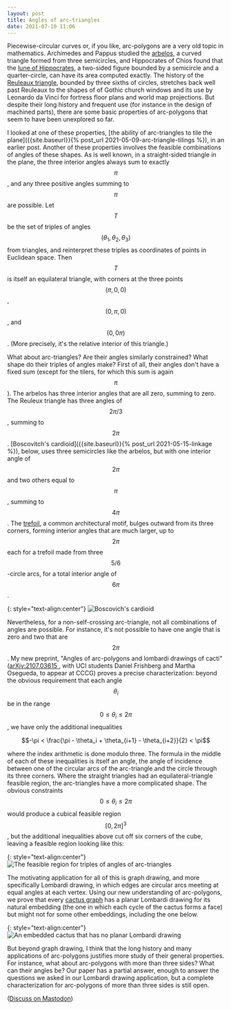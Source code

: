 ```yaml
---
layout: post
title: Angles of arc-triangles
date: 2021-07-10 11:06
---
```

Piecewise-circular curves or, if you like, arc-polygons are a very old topic in mathematics. Archimedes and Pappus studied the [arbelos](https://en.wikipedia.org/wiki/Arbelos), a curved triangle formed from three semicircles, and Hippocrates of Chios found that the [lune of Hippocrates](https://en.wikipedia.org/wiki/Lune_of_Hippocrates), a two-sided figure bounded by a semicircle and a quarter-circle, can have its area computed exactly. The history of the [Reuleaux triangle](https://en.wikipedia.org/wiki/Reuleaux_triangle), bounded by three sixths of circles, stretches back well past Reuleaux to the shapes of of Gothic church windows and its use by Leonardo da Vinci for fortress floor plans and world map projections. But despite their long history and frequent use (for instance in the design of machined parts), there are some basic properties of arc-polygons that seem to have been unexplored so far.

I looked at one of these properties, [the ability of arc-triangles to tile the plane]({{site.baseurl}}{% post_url 2021-05-09-arc-triangle-tilings %}), in an earlier post. Another of these properties involves the feasible combinations of angles of these shapes. As is well known, in a straight-sided triangle in the plane, the three interior angles always sum to exactly $$\pi$$, and any three positive angles summing to $$\pi$$ are possible. Let $$T$$ be the set of triples of angles $$(\theta_1,\theta_2,\theta_3)$$ from triangles, and reinterpret these triples as coordinates of points in Euclidean space. Then $$T$$ is itself an equilateral triangle, with corners at the three points $$(\pi,0,0)$$, $$(0,\pi,0)$$, and $$(0,0\pi)$$. (More precisely, it's the relative interior of this triangle.)

What about arc-triangles? Are their angles similarly constrained? What shape do their triples of angles make? First of all, their angles don't have a fixed sum (except for the tilers, for which this sum is again $$\pi$$). The arbelos has three interior angles that are all zero, summing to zero. The Reuleux triangle has three angles of $$2\pi/3$$, summing to $$2\pi$$. [Boscovitch's cardioid]({{site.baseurl}}{% post_url 2021-05-15-linkage %}), below, uses three semicircles like the arbelos, but with one interior angle of $$2\pi$$ and two others equal to $$\pi$$, summing to $$4\pi$$. The [trefoil](https://en.wikipedia.org/wiki/Trefoil), a common architectural motif, bulges outward from its three corners, forming interior angles that are much larger, up to $$2\pi$$ each for a trefoil made from three $$5/6$$-circle arcs, for a total interior angle of $$6\pi$$.

{: style="text-align:center"}
![Boscovich's cardioid]({{site.baseurl}}/assets/2021/boscovich.svg)

Nevertheless, for a non-self-crossing arc-triangle, not all combinations of angles are possible. For instance, it's not possible to have one angle that is zero and two that are $$2\pi$$. My new preprint, "Angles of arc-polygons and lombardi drawings of cacti" ([arXiv:2107.03615
](https://arxiv.org/abs/2107.03615), with UCI students Daniel Frishberg and Martha Osegueda, to appear at CCCG) proves a precise characterization: beyond the obvious requirement that each angle $$\theta_i$$ be in the range $$0\le\theta_i\le 2\pi$$, we have only the additional inequalities

$$-\pi < \frac{\pi - \theta_i + \theta_{i+1} - \theta_{i+2}}{2} < \pi$$

where the index arithmetic is done modulo three. The formula in the middle of each of these inequalities is itself an angle, the angle of incidence between one of the circular arcs of the arc-triangle and the circle through its three corners. Where the straight triangles had an equilateral-triangle feasible region, the arc-triangles have a more complicated shape. The obvious constraints $$0\le\theta_i\le 2\pi$$ would produce a cubical feasible region $$[0,2\pi]^3$$, but the additional inequalities above cut off six corners of the cube, leaving a feasible region looking like this:

{: style="text-align:center"}
![The feasible region for triples of angles of arc-triangles]({{site.baseurl}}/assets/2021/feasible-arc-triangles.svg)

The motivating application for all of this is graph drawing, and more specifically Lombardi drawing, in which edges are circular arcs meeting at equal angles at each vertex. Using our new understanding of arc-polygons, we prove that every [cactus graph](https://en.wikipedia.org/wiki/Cactus_graph) has a planar Lombardi drawing for its natural embedding (the one in which each cycle of the cactus forms a face) but might not for some other embeddings, including the one below.

{: style="text-align:center"}
![An embedded cactus that has no planar Lombardi drawing]({{site.baseurl}}/assets/2021/badhat.svg)

But beyond graph drawing, I think that the long history and many applications of arc-polygons justifies more study of their general properties. For instance, what about arc-polygons with more than three sides? What can their angles be? Our paper has a partial answer, enough to answer the questions we asked in our Lombardi drawing application, but a complete characterization for arc-polygons of more than three sides is still open.

([Discuss on Mastodon](https://mathstodon.xyz/@11011110/106557711895868173))